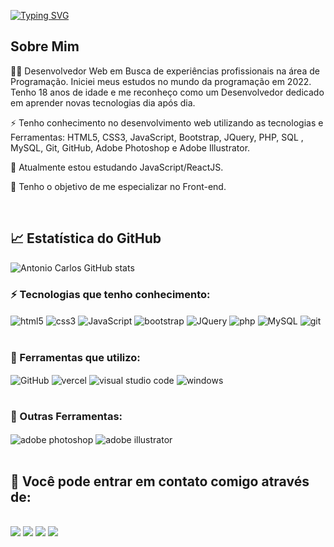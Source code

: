 [![Typing SVG](https://readme-typing-svg.herokuapp.com/?color=ffffff&size=35&center=false&vCenter=true&width=1000&lines=Olá!+Tudo+bem?+Eu+sou+o+Antonio+Carlos;Seja+muito+bem-vindo(a)+ao+meu+perfil!+:%29)](https://git.io/typing-svg)

##  Sobre Mim
👨‍💻   Desenvolvedor Web em Busca de experiências profissionais na área de Programação. Iniciei meus estudos no mundo da programação em 2022. Tenho 18 anos de idade e me reconheço como um Desenvolvedor dedicado em aprender novas tecnologias dia após dia.

⚡   Tenho conhecimento no desenvolvimento web utilizando as tecnologias e Ferramentas: HTML5, CSS3, JavaScript, Bootstrap, JQuery, PHP, SQL , MySQL, Git, GitHub, Adobe Photoshop e Adobe Illustrator.

👀   Atualmente estou estudando JavaScript/ReactJS.

🎯   Tenho o objetivo de me especializar no Front-end.

<br/>

## &#x1f4c8;  Estatística do GitHub

![Antonio Carlos GitHub stats](https://github-readme-stats.vercel.app/api?username=antonio2812&show_icons=true&theme=omni)

### ⚡  Tecnologias que tenho conhecimento:

<div style="display: inline_block">
  <img align="center" alt="html5" src="https://img.shields.io/badge/HTML5-E34F26?style=for-the-badge&logo=html5&logoColor=white"/>
  <img align="center" alt="css3" src="https://img.shields.io/badge/CSS3-1572B6?style=for-the-badge&logo=css3&logoColor=white"/>
  <img align="center" alt="JavaScript" src="https://img.shields.io/badge/JavaScript-F7DF1E?style=for-the-badge&logo=javascript&logoColor=black"/>
  <img align="center" alt="bootstrap" src="https://img.shields.io/badge/Bootstrap-563D7C?style=for-the-badge&logo=bootstrap&logoColor=white"/>
  <img align="center" alt="JQuery" src="https://img.shields.io/badge/jQuery-0769AD?style=for-the-badge&logo=jquery&logoColor=white"/>
  <img align="center" alt="php" src="https://img.shields.io/badge/PHP-777BB4?style=for-the-badge&logo=php&logoColor=white"/>
  <img align="center" alt="MySQL" src="https://img.shields.io/badge/MySQL-005C84?style=for-the-badge&logo=mysql&logoColor=white"/>
  <img align="center" alt="git" src="https://img.shields.io/badge/GIT-E44C30?style=for-the-badge&logo=git&logoColor=white"/>
</div>

<br/>

### 🔨  Ferramentas que utilizo:

<div style="display: inline_block">
  <img align="center" alt="GitHub" src="https://img.shields.io/badge/GitHub-100000?style=for-the-badge&logo=github&logoColor=white"/>
  <img align="center" alt="vercel" src="https://img.shields.io/badge/Vercel-000000?style=for-the-badge&logo=vercel&logoColor=white"/>
  <img align="center" alt="visual studio code" src="https://img.shields.io/badge/Visual_Studio_Code-0078D4?style=for-the-badge&logo=visual%20studio%20code&logoColor=white"/>
  <img align="center" alt="windows" src="https://img.shields.io/badge/Windows-0078D6?style=for-the-badge&logo=windows&logoColor=white"/>
</div>

<br/>

### 🔨  Outras Ferramentas:

<div style="display: inline_block">
  <img align="center" alt="adobe photoshop" src="https://img.shields.io/badge/Adobe%20Photoshop-31A8FF?style=for-the-badge&logo=Adobe%20Photoshop&logoColor=black"/>
  <img align="center" alt="adobe illustrator" src="https://img.shields.io/badge/Adobe%20Illustrator-FF9A00?style=for-the-badge&logo=adobe%20illustrator&logoColor=white"/>
</div>

<br/>

## 📲  Você pode entrar em contato comigo através de:

<br/>

<div>
  <a href="https://www.linkedin.com/in/antonio-carlos-de-souza-junior/" target="_blank"><img src="https://img.shields.io/badge/-LinkedIn-%230077B5?style=for-the-badge&logo=linkedin&logoColor=white" target="_blank"></a>
  <a href="mailto:acarlosdesouzajunior@gmail.com"><img src="https://img.shields.io/badge/Gmail-D14836?style=for-the-badge&logo=gmail&logoColor=white" target="_blank"></a> 
  <a href="https://www.instagram.com/carlosdesouzajunior.antonio/" target="_blank"><img src="https://img.shields.io/badge/-Instagram-%23E4405F?style=for-the-badge&logo=instagram&logoColor=white" target="_blank"></a>
 <a href="https://discord.com/channels/@me" target="_blank"><img src="https://img.shields.io/badge/Discord-7289DA?style=for-the-badge&logo=discord&logoColor=white" target="_blank"></a>   
</div>
